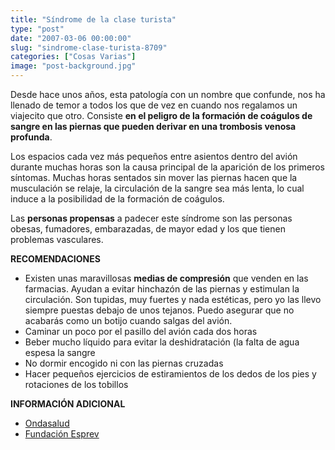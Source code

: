 ```yaml
---
title: "Síndrome de la clase turista"
type: "post"
date: "2007-03-06 00:00:00"
slug: "sindrome-clase-turista-8709"
categories: ["Cosas Varias"]
image: "post-background.jpg"
---
```


Desde hace unos años, esta patología con un nombre que confunde, nos ha llenado de temor a todos los que de vez en cuando nos regalamos un viajecito que otro. Consiste **en el peligro de la formación de coágulos de sangre en las piernas que pueden derivar en una trombosis venosa profunda**.

Los espacios cada vez más pequeños entre asientos dentro del avión durante muchas horas son la causa principal de la aparición de los primeros síntomas. Muchas horas sentados sin mover las piernas hacen que la musculación se relaje, la circulación de la sangre sea más lenta, lo cual induce a la posibilidad de la formación de coágulos.

Las **personas propensas** a padecer este síndrome son las personas obesas, fumadores, embarazadas, de mayor edad y los que tienen problemas vasculares.

**RECOMENDACIONES**

- Existen unas maravillosas **medias de compresión** que venden en las farmacias. Ayudan a evitar hinchazón de las piernas y estimulan la circulación. Son tupidas, muy fuertes y nada estéticas, pero yo las llevo siempre puestas debajo de unos tejanos. Puedo asegurar que no acabarás como un botijo cuando salgas del avión.
- Caminar un poco por el pasillo del avión cada dos horas
- Beber mucho líquido para evitar la deshidratación (la falta de agua espesa la sangre
- No dormir encogido ni con las piernas cruzadas
- Hacer pequeños ejercicios de estiramientos de los dedos de los pies y rotaciones de los tobillos

 **INFORMACIÓN ADICIONAL**

- [Ondasalud ](http://www.ondasalud.com/edicion/noticia/0,2458,23253,00.html)
- [Fundación Esprev](http://www.fundacionesprev.com/Noticiasb.asp?Id=168)